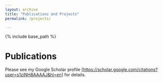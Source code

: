 ```yaml
---
layout: archive
title: "Publications and Projects"
permalink: /projects/

---
```


{% include base_path %}

Publications
======
Please see my Google Scholar profile [https://scholar.google.com/citations?user=s1ziNH8AAAAJ&hl=en] for details.
